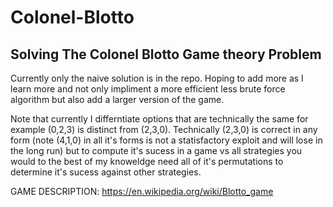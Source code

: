 # Colonel-Blotto
## Solving The Colonel Blotto Game theory Problem
Currently only the naive solution is in the repo. Hoping to add more as I learn more and not only impliment a more efficient less brute force algorithm but also add a larger version of the game.

Note that currently I differntiate options that are technically the same for example (0,2,3) is distinct from (2,3,0). Technically (2,3,0) is correct in any form (note (4,1,0) in all it's forms is not a statisfactory exploit and will lose in the long run) but to compute it's sucess in a game vs all strategies you would to the best of my knoweldge need all of it's permutations to determine it's sucess against other strategies. 

GAME DESCRIPTION: https://en.wikipedia.org/wiki/Blotto_game
